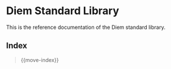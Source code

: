 # Diem Standard Library

This is the reference documentation of the Diem standard library.

## Index

> {{move-index}}

